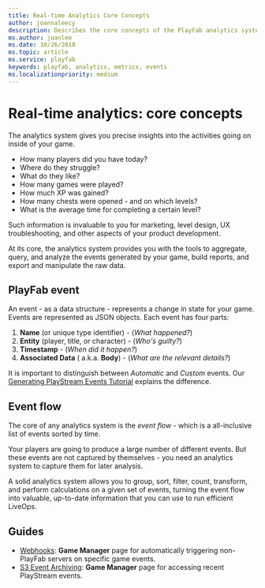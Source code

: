```yaml
---
title: Real-time Analytics Core Concepts
author: joannaleecy
description: Describes the core concepts of the PlayFab analytics system.
ms.author: joanlee
ms.date: 10/26/2018
ms.topic: article
ms.service: playfab
keywords: playfab, analytics, metrics, events
ms.localizationpriority: medium
---
```


# Real-time analytics: core concepts

The analytics system gives you precise insights into the activities going on inside of your game.

- How many players did you have today?
- Where do they struggle?
- What do they like?
- How many games were played?
- How much XP was gained?
- How many chests were opened - and on which levels?
- What is the average time for completing a certain level?

Such information is invaluable to you for marketing, level design, UX troubleshooting, and other aspects of your product development.

At its core, the analytics system provides you with the tools to aggregate, query, and analyze the events generated by your game, build reports, and export and manipulate the raw data.

## PlayFab event

An event - as a data structure - represents a change in state for your game. Events are represented as JSON objects. Each event has four parts:

1. **Name** (or unique type identifier) -  (*What happened?*)
2. **Entity** (player, title, or character) - (*Who's guilty?*)
3. **Timestamp** - (*When did it happen?*)
4. **Associated Data** ( a.k.a. **Body**) - (*What are the relevant details?*)

It is important to distinguish between *Automatic* and *Custom* events. Our [Generating PlayStream Events Tutorial](../../analytics/metrics/playstream-events.md) explains the difference.

## Event flow

The core of any analytics system is the *event flow* - which is a all-inclusive list of events sorted by time.

Your players are going to produce a large number of different events. But these events are not captured by themselves - you need an analytics system to capture them for later analysis.

A solid analytics system allows you to group, sort, filter, count, transform, and perform calculations on a given set of events, turning the event flow into valuable, up-to-date information that you can use to run efficient LiveOps.

## Guides

- [Webhooks](../../data/webhooks/index.md): **Game Manager** page for automatically triggering non-PlayFab servers on specific game events.
- [S3 Event Archiving](../../analytics/metrics/s3-event-archiving.md): **Game Manager** page for accessing recent PlayStream events.
